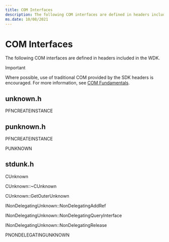 ```yaml
---
title: COM Interfaces
description: The following COM interfaces are defined in headers included in the WDK.Important  Where possible, use of traditional COM provided by the SDK headers is encouraged. For more information, see COM Fundamentals. .
ms.date: 10/08/2021
---
```


# COM Interfaces

The following COM interfaces are defined in headers included in the WDK.

> [!IMPORTANT]
> Where possible, use of traditional COM provided by the SDK headers is encouraged. For more information, see [COM Fundamentals](/windows/desktop/com/com-fundamentals).

## unknown.h

PFNCREATEINSTANCE

## punknown.h

PFNCREATEINSTANCE

PUNKNOWN

## stdunk.h

CUnknown

CUnknown::~CUnknown

CUnknown::GetOuterUnknown

INonDelegatingUnknown::NonDelegatingAddRef

INonDelegatingUnknown::NonDelegatingQueryInterface

INonDelegatingUnknown::NonDelegatingRelease

PNONDELEGATINGUNKNOWN

